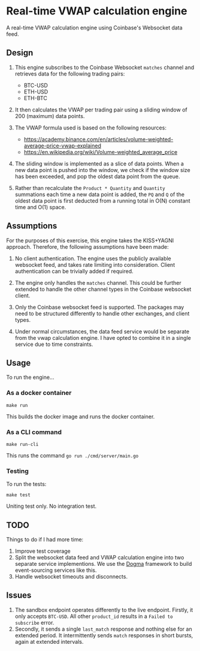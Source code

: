 # Real-time VWAP calculation engine

A real-time VWAP calculation engine using Coinbase's Websocket data feed.

## Design

1. This engine subscribes to the Coinbase Websocket `matches` channel and
   retrieves data for the following trading pairs:
   - BTC-USD
   - ETH-USD
   - ETH-BTC

2. It then calculates the VWAP per trading pair using a sliding window of 200
   (maximum) data points.

3. The VWAP formula used is based on the following resources:
   - <https://academy.binance.com/en/articles/volume-weighted-average-price-vwap-explained>
   - <https://en.wikipedia.org/wiki/Volume-weighted_average_price>

4. The sliding window is implemented as a slice of data points. When a new data
   point is pushed into the window, we check if the window size has been
   exceeded, and pop the oldest data point from the queue.

5. Rather than recalculate the `Product * Quantity` and `Quantity` summations
   each time a new data point is added, the `PQ` and `Q` of the oldest data
   point is first deducted from a running total in O(N) constant time and O(1)
   space.

## Assumptions

For the purposes of this exercise, this engine takes the KISS+YAGNI approach.
Therefore, the following assumptions have been made:

1. No client authentication. The engine uses the publicly available websocket
   feed, and takes rate limiting into consideration. Client authentication can be
   trivially added if required.

2. The engine only handles the `matches` channel. This could be further extended
   to handle the other channel types in the Coinbase websocket client.

3. Only the Coinbase websocket feed is supported. The packages may need to be
   structured differently to handle other exchanges, and client types.

4. Under normal circumstances, the data feed service would be separate from the
   vwap calculation engine. I have opted to combine it in a single service due
   to time constraints.

## Usage

To run the engine...

### As a docker container

```Shell
make run
```

This builds the docker image and runs the docker container.

### As a CLI command

```Shell
make run-cli
```

This runs the command `go run ./cmd/server/main.go`

### Testing

To run the tests:

```Shell
make test
```

Uniting test only. No integration test.

## TODO

Things to do if I had more time:

1. Improve test coverage
2. Split the websocket data feed and VWAP calculation engine into two separate
   service implementions. We use the [Dogma](https://github.com/dogmatiq/dogma) framework to build event-sourcing services like this.
3. Handle websocket timeouts and disconnects.

## Issues

1. The sandbox endpoint operates differently to the live endpoint. Firstly, it
   only accepts `BTC-USD`. All other `product_id` results in a `Failed to
   subscribe` error.
2. Secondly, it sends a single `last_match` response and nothing else for an
   extended period. It intermittently sends `match` responses in short bursts,
   again at extended intervals.
